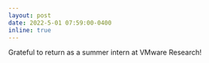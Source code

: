 ```yaml
---
layout: post
date: 2022-5-01 07:59:00-0400
inline: true
---
```


Grateful to return as a summer intern at VMware Research!

